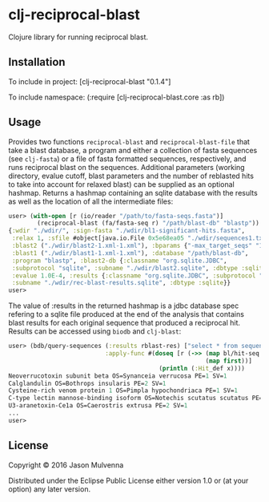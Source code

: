 # clj-reciprocal-blast

Clojure library for running reciprocal blast.

## Installation

To include in project: [clj-reciprocal-blast "0.1.4"]

To include namespace: (:require [clj-reciprocal-blast.core :as rb])

## Usage

Provides two functions `reciprocal-blast` and `reciprocal-blast-file`
that take a blast database, a program and either a collection of fasta
sequences (see `clj-fasta`) or a file of fasta formatted sequences,
respectively, and runs reciprocal blast on the sequences. Additional
parameters (working directory, evalue cutoff, blast parameters and the
number of reblasted hits to take into account for relaxed blast) can
be supplied as an optional hashmap. Returns a hashmap containing an
sqlite database with the results as well as the location of all the
intermediate files:

```clojure
user> (with-open [r (io/reader "/path/to/fasta-seqs.fasta")]
        (reciprocal-blast (fa/fasta-seq r) "/path/blast-db" "blastp"))
{:wdir "./wdir/", :sign-fasta "./wdir/bl1-significant-hits.fasta",
 :relax 1, :sfile #object[java.io.File 0x5e68ea05 "./wdir/sequences1.txt"],
 :blast2 ("./wdir/blast2-1.xml-1.xml"), :bparams {"-max_target_seqs" "1"},
 :blast1 ("./wdir/blast1-1.xml-1.xml"), :database "/path/blast-db",
 :program "blastp", :blast2-db {:classname "org.sqlite.JDBC",
 :subprotocol "sqlite", :subname "./wdir/blast2.sqlite", :dbtype :sqlite},
 :evalue 1.0E-4, :results {:classname "org.sqlite.JDBC", :subprotocol "sqlite",
 :subname "./wdir/rec-blast-results.sqlite", :dbtype :sqlite}}
user>
```

The value of :results in the returned hashmap is a jdbc database spec
refering to a sqlite file produced at the end of the analysis that
contains blast results for each original sequence that produced a
reciprocal hit. Results can be accessed using `biodb` and `clj-blast`:

```clojure
user> (bdb/query-sequences (:results rblast-res) ["select * from sequences"] :blast
                           :apply-func #(doseq [r (->> (map bl/hit-seq %)
                                                       (map first))]
                                          (println (:Hit_def x))))
Neoverrucotoxin subunit beta OS=Synanceia verrucosa PE=1 SV=1
Calglandulin OS=Bothrops insularis PE=2 SV=1
Cysteine-rich venom protein 1 OS=Pimpla hypochondriaca PE=1 SV=1
C-type lectin mannose-binding isoform OS=Notechis scutatus scutatus PE=2 SV=1
U3-aranetoxin-Ce1a OS=Caerostris extrusa PE=2 SV=1
...
user>
```

## License

Copyright © 2016 Jason Mulvenna

Distributed under the Eclipse Public License either version 1.0 or (at
your option) any later version.
